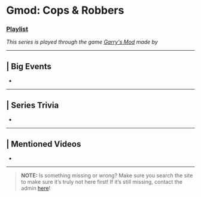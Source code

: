 # Gmod: Cops & Robbers
### [Playlist](https://www.youtube.com/playlist?list=PLwljWXtmIKiTfblhqDNcSubJ3Bg5TvouG)
*This series is played through the game [Garry's Mod]() made by []()*

----

## | Big Events
- 

----

## | Series Trivia
- 

----
 
## | Mentioned Videos
- []()
 
----
 
> **NOTE:** Is something missing or wrong? Make sure you search the site to make sure it’s truly not here first! If it’s still missing, contact the admin [here](../chapter_2.html)!